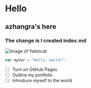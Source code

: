 # Hello
## azhangra's here
### The change is I created index.md
![Image of Yaktocat](https://octodex.github.com/images/boxertocat_octodex.jpg)
```javascript
var myVar = "Hello, world!";
```
- [ ] Turn on GitHub Pages
- [ ] Outline my portfolio
- [ ] Introduce myself to the world
